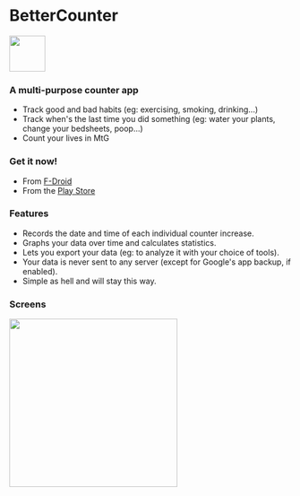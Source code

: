 # BetterCounter

<img src="app/src/main/res/mipmap-xhdpi/ic_launcher.png" width="64">
 
###  A multi-purpose counter app

- Track good and bad habits (eg: exercising, smoking, drinking...)
- Track when's the last time you did something (eg: water your plants, change your bedsheets, poop...)
- Count your lives in MtG

###  Get it now!

- From [F-Droid](https://f-droid.org/vi/packages/org.kde.bettercounter/)
- From the [Play Store](https://play.google.com/store/apps/details?id=org.kde.bettercounter)

### Features

- Records the date and time of each individual counter increase.
- Graphs your data over time and calculates statistics.
- Lets you export your data (eg: to analyze it with your choice of tools).
- Your data is never sent to any server (except for Google's app backup, if enabled).
- Simple as hell and will stay this way.

### Screens

<img src="screenshot.png" width="300">
